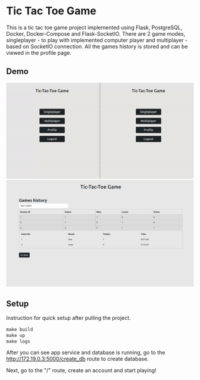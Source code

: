 # Tic Tac Toe Game

This is a tic tac toe game project implemented using Flask, PostgreSQL, Docker, Docker-Compose and Flask-SocketIO. There are 2 game modes, singleplayer - to play with implemented computer player and multiplayer - based on SocketIO connection. All the games history is stored and can be viewed in the profile page.

## Demo
![](https://github.com/piotrzegarek/tic-tac-toe/blob/main/DOCS/game_demo.gif)
![](https://github.com/piotrzegarek/tic-tac-toe/blob/main/DOCS/profile_ss.png)
## Setup
Instruction for quick setup after pulling the project.
```
make build
make up
make logs
```

After you can see app service and database is running, go to the http://172.19.0.3:5000/create_db route to create database.

Next, go to the "/" route, create an account and start playing!
